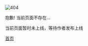 <div>

![404](https://oss.sparksys.top/sparkzxl-framework/404.png ':size=100x100')

抱歉!
当前页面不存在...

当前页面暂时未上线，等待作者发布上线

</div>

[首页](/README.md)
